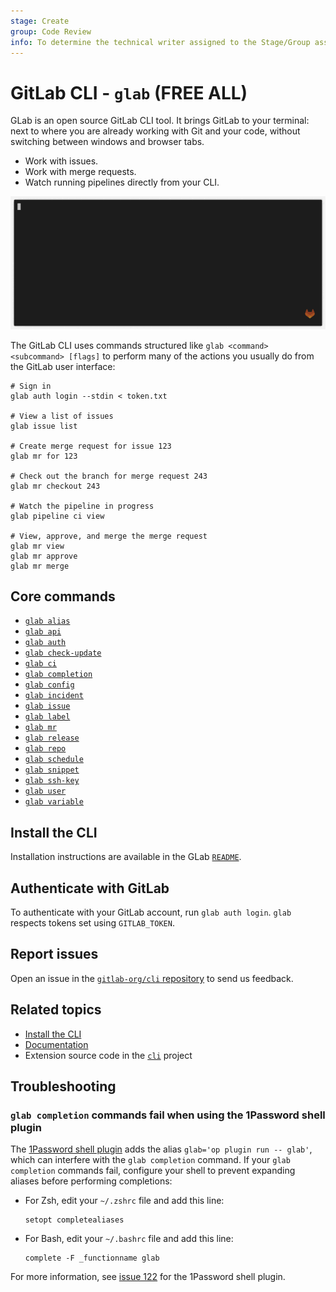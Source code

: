 ```yaml
---
stage: Create
group: Code Review
info: To determine the technical writer assigned to the Stage/Group associated with this page, see https://about.gitlab.com/handbook/product/ux/technical-writing/#assignments
---
```


# GitLab CLI - `glab` **(FREE ALL)**

GLab is an open source GitLab CLI tool. It brings GitLab to your terminal:
next to where you are already working with Git and your code, without
switching between windows and browser tabs.

- Work with issues.
- Work with merge requests.
- Watch running pipelines directly from your CLI.

![command example](img/glabgettingstarted.gif)

The GitLab CLI uses commands structured like `glab <command> <subcommand> [flags]`
to perform many of the actions you usually do from the GitLab user interface:

```shell
# Sign in
glab auth login --stdin < token.txt

# View a list of issues
glab issue list

# Create merge request for issue 123
glab mr for 123

# Check out the branch for merge request 243
glab mr checkout 243

# Watch the pipeline in progress
glab pipeline ci view

# View, approve, and merge the merge request
glab mr view
glab mr approve
glab mr merge
```

## Core commands

- [`glab alias`](https://gitlab.com/gitlab-org/cli/-/tree/main/docs/source/alias)
- [`glab api`](https://gitlab.com/gitlab-org/cli/-/tree/main/docs/source/api)
- [`glab auth`](https://gitlab.com/gitlab-org/cli/-/tree/main/docs/source/auth)
- [`glab check-update`](https://gitlab.com/gitlab-org/cli/-/tree/main/docs/source/check-update)
- [`glab ci`](https://gitlab.com/gitlab-org/cli/-/tree/main/docs/source/ci)
- [`glab completion`](https://gitlab.com/gitlab-org/cli/-/tree/main/docs/source/completion)
- [`glab config`](https://gitlab.com/gitlab-org/cli/-/tree/main/docs/source/config)
- [`glab incident`](https://gitlab.com/gitlab-org/cli/-/tree/main/docs/source/incident)
- [`glab issue`](https://gitlab.com/gitlab-org/cli/-/tree/main/docs/source/issue)
- [`glab label`](https://gitlab.com/gitlab-org/cli/-/tree/main/docs/source/label)
- [`glab mr`](https://gitlab.com/gitlab-org/cli/-/tree/main/docs/source/mr)
- [`glab release`](https://gitlab.com/gitlab-org/cli/-/tree/main/docs/source/release)
- [`glab repo`](https://gitlab.com/gitlab-org/cli/-/tree/main/docs/source/repo)
- [`glab schedule`](https://gitlab.com/gitlab-org/cli/-/tree/main/docs/source/schedule)
- [`glab snippet`](https://gitlab.com/gitlab-org/cli/-/tree/main/docs/source/snippet)
- [`glab ssh-key`](https://gitlab.com/gitlab-org/cli/-/tree/main/docs/source/ssh-key)
- [`glab user`](https://gitlab.com/gitlab-org/cli/-/tree/main/docs/source/user)
- [`glab variable`](https://gitlab.com/gitlab-org/cli/-/tree/main/docs/source/variable)

## Install the CLI

Installation instructions are available in the GLab
[`README`](https://gitlab.com/gitlab-org/cli/#installation).

## Authenticate with GitLab

To authenticate with your GitLab account, run `glab auth login`.
`glab` respects tokens set using `GITLAB_TOKEN`.

## Report issues

Open an issue in the [`gitlab-org/cli` repository](https://gitlab.com/gitlab-org/cli/-/issues/new)
to send us feedback.

## Related topics

- [Install the CLI](https://gitlab.com/gitlab-org/cli/-/blob/main/README.md#installation)
- [Documentation](https://gitlab.com/gitlab-org/cli/-/tree/main/docs/source)
- Extension source code in the [`cli`](https://gitlab.com/gitlab-org/cli/) project

## Troubleshooting

### `glab completion` commands fail when using the 1Password shell plugin

The [1Password shell plugin](https://developer.1password.com/docs/cli/shell-plugins/gitlab/)
adds the alias `glab='op plugin run -- glab'`, which can interfere with the `glab completion`
command. If your `glab completion` commands fail, configure your shell to prevent expanding aliases
before performing completions:

- For Zsh, edit your `~/.zshrc` file and add this line:

  ```plaintext
  setopt completealiases
  ```

- For Bash, edit your `~/.bashrc` file and add this line:

  ```plaintext
  complete -F _functionname glab
  ```

For more information, see [issue 122](https://github.com/1Password/shell-plugins/issues/122)
for the 1Password shell plugin.
